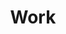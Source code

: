 ---
title: Work
layout: collection
permalink: /work/
collection: work
entries_layout: grid
sort_by:  date
---